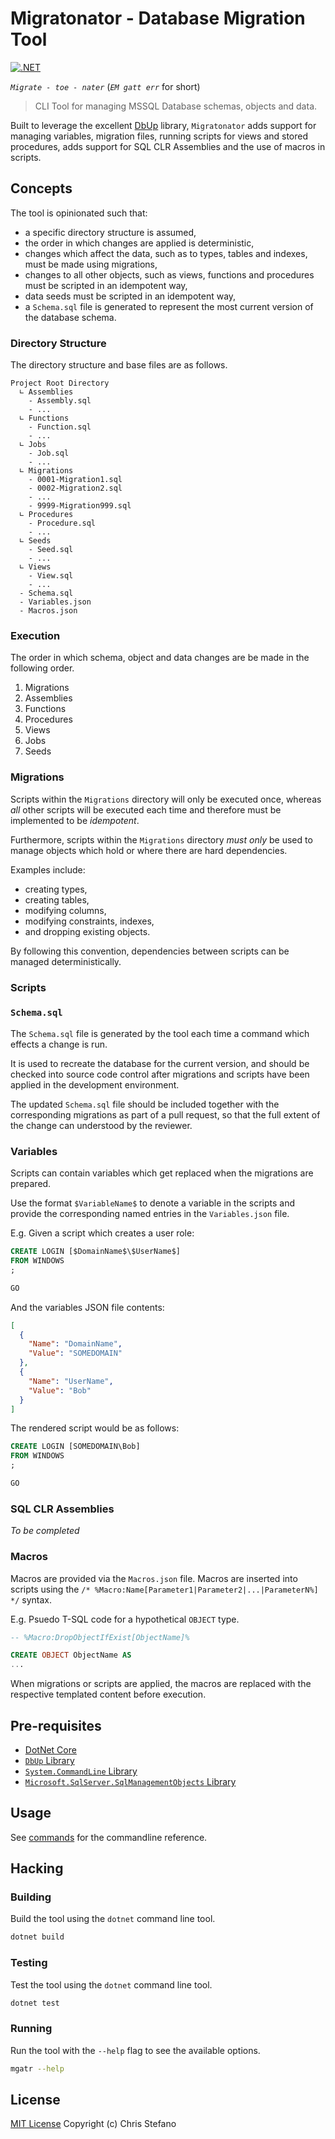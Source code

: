 # Migratonator - Database Migration Tool

[![.NET](https://github.com/cstefano/mgatr/actions/workflows/dotnet.yml/badge.svg)](https://github.com/cstefano/mgatr/actions/workflows/dotnet.yml)

_`Migrate - toe - nater`_  (_`EM gatt err`_ for short)

> CLI Tool for managing MSSQL Database schemas, objects and data.

Built to leverage the excellent [DbUp](https://dbup.github.io/) library, `Migratonator` adds
support for managing variables, migration files, running scripts for views and stored procedures,
adds support for SQL CLR Assemblies and the use of macros in scripts.

## Concepts

The tool is opinionated such that:

* a specific directory structure is assumed,
* the order in which changes are applied is deterministic,
* changes which affect the data, such as to types, tables and indexes, must be made using migrations,
* changes to all other objects, such as views, functions and procedures must be scripted in an idempotent way,
* data seeds must be scripted in an idempotent way,
* a `Schema.sql` file is generated to represent the most current version of the database schema.

### Directory Structure

The directory structure and base files are as follows.

```
Project Root Directory
  ∟ Assemblies
    - Assembly.sql
    - ...
  ∟ Functions
    - Function.sql
    - ...
  ∟ Jobs
    - Job.sql
    - ...
  ∟ Migrations
    - 0001-Migration1.sql
    - 0002-Migration2.sql
    - ...
    - 9999-Migration999.sql
  ∟ Procedures
    - Procedure.sql
    - ...
  ∟ Seeds
    - Seed.sql
    - ...
  ∟ Views
    - View.sql
    - ...
  - Schema.sql
  - Variables.json
  - Macros.json
```

### Execution

The order in which schema, object and data changes are be made in the following order.

1. Migrations
1. Assemblies
1. Functions
1. Procedures
1. Views
1. Jobs
1. Seeds

### Migrations

Scripts within the `Migrations` directory will only be executed once, whereas _all_ other
scripts will be executed each time and therefore must be implemented to be _idempotent_.

Furthermore, scripts within the `Migrations` directory _must only_ be used to manage objects
which hold or where there are hard dependencies.

Examples include:

* creating types,
* creating tables,
* modifying columns,
* modifying constraints, indexes,
* and dropping existing objects.

By following this convention, dependencies between scripts can be managed deterministically.

### Scripts

### `Schema.sql`

The `Schema.sql` file is generated by the tool each time a command which effects a change is run.

It is used to recreate the database for the current version, and should be checked into source code
control after migrations and scripts have been applied in the development environment.

The updated `Schema.sql` file should be included together with the corresponding migrations as
part of a pull request, so that the full extent of the change can understood by the reviewer.

### Variables

Scripts can contain variables which get replaced when the migrations are prepared.

Use the format `$VariableName$` to denote a variable in the scripts and provide the
corresponding named entries in the `Variables.json` file.

E.g. Given a script which creates a user role:

```sql
CREATE LOGIN [$DomainName$\$UserName$]
FROM WINDOWS
;

GO
```

And the variables JSON file contents:

```json
[
  {
    "Name": "DomainName",
    "Value": "SOMEDOMAIN"
  },
  {
    "Name": "UserName",
    "Value": "Bob"
  }
]
```

The rendered script would be as follows:

```sql
CREATE LOGIN [SOMEDOMAIN\Bob]
FROM WINDOWS
;

GO
```

### SQL CLR Assemblies

_To be completed_

### Macros

Macros are provided via the `Macros.json` file. Macros are inserted into scripts using
the `/* %Macro:Name[Parameter1|Parameter2|...|ParameterN%] */` syntax.

E.g. Psuedo T-SQL code for a hypothetical `OBJECT` type.

```sql
-- %Macro:DropObjectIfExist[ObjectName]%

CREATE OBJECT ObjectName AS
...
```

When migrations or scripts are applied, the macros are replaced with the respective
templated content before execution.

## Pre-requisites

* [DotNet Core][dotnet]
* [`DbUp` Library][dbup]
* [`System.CommandLine` Library][cmdline]
* [`Microsoft.SqlServer.SqlManagementObjects` Library][smo]

## Usage

See [commands](COMMANDS.md) for the commandline reference.

## Hacking

### Building

Build the tool using the `dotnet` command line tool.

```bash
dotnet build
```

### Testing

Test the tool using the `dotnet` command line tool.

```bash
dotnet test
```

### Running

Run the tool with the `--help` flag to see the available options.

```bash
mgatr --help
```

## License

[MIT License](LICENSE) Copyright (c) Chris Stefano

<!-- links -->

[cmdline]: https://www.nuget.org/packages/System.CommandLine
[dbup]: https://github.com/DbUp/DbUp
[dotnet]: https://dotnet.microsoft.com/download
[smo]: https://www.nuget.org/packages/Microsoft.SqlServer.SqlManagementObjects
